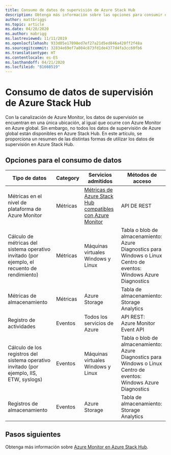 ```yaml
---
title: Consumo de datos de supervisión de Azure Stack Hub
description: Obtenga más información sobre las opciones para consumir datos de supervisión de Azure Stack Hub.
author: mattbriggs
ms.topic: article
ms.date: 04/20/2020
ms.author: mabrigg
ms.lastreviewed: 11/11/2019
ms.openlocfilehash: 933d05e17098ed7ef27a21d5ed846a420ff2f48a
ms.sourcegitcommit: 32834e69ef7a804c873fd1de4377d4fa3cc60fb6
ms.translationtype: HT
ms.contentlocale: es-ES
ms.lasthandoff: 04/21/2020
ms.locfileid: "81660519"
---
```

# <a name="consume-monitoring-data-from-azure-stack-hub"></a>Consumo de datos de supervisión de Azure Stack Hub

Con la canalización de Azure Monitor, los datos de supervisión se encuentran en una única ubicación, al igual que ocurre con Azure Monitor en Azure global. Sin embargo, no todos los datos de supervisión de Azure global están disponibles en Azure Stack Hub. En este artículo, se proporciona un resumen de las distintas formas de utilizar los datos de supervisión en Azure Stack Hub.
 
## <a name="options-for-data-consumption"></a>Opciones para el consumo de datos

| Tipo de datos | Category | Servicios admitidos | Métodos de acceso |
|-------------------------------------------------------------|----------|------------------------------------------------------------------------|----------------------------------------------------------------------------------------------------|
| Métricas en el nivel de plataforma de Azure Monitor | Métricas | [Métricas de Azure Stack Hub compatibles con Azure Monitor](azure-stack-metrics-supported.md) | API DE REST |
| Cálculo de métricas del sistema operativo invitado (por ejemplo, el recuento de rendimiento) | Métricas | Máquinas virtuales Windows y Linux | Tabla o blob de almacenamiento:<br>Azure Diagnostics para Windows o Linux <br>Centro de eventos:<br>Windows Azure Diagnostics |
| Métricas de almacenamiento | Métricas | Azure Storage | Tabla de almacenamiento:<br>Storage Analytics |
| Registro de actividades | Eventos | Todos los servicios de Azure | API REST:<br>Azure Monitor Event API |
| Cálculo de los registros del sistema operativo invitado (por ejemplo, IIS, ETW, syslogs) | Eventos | Máquinas virtuales Windows y Linux | Tabla o blob de almacenamiento:<br>Azure Diagnostics para Windows o Linux <br>Centro de eventos:<br>Windows Azure Diagnostics |
| Registros de almacenamiento | Eventos | Azure Storage | Tabla de almacenamiento:<br>Storage Analytics |

## <a name="next-steps"></a>Pasos siguientes

Obtenga más información sobre [Azure Monitor en Azure Stack Hub](azure-stack-metrics-azure-data.md).
